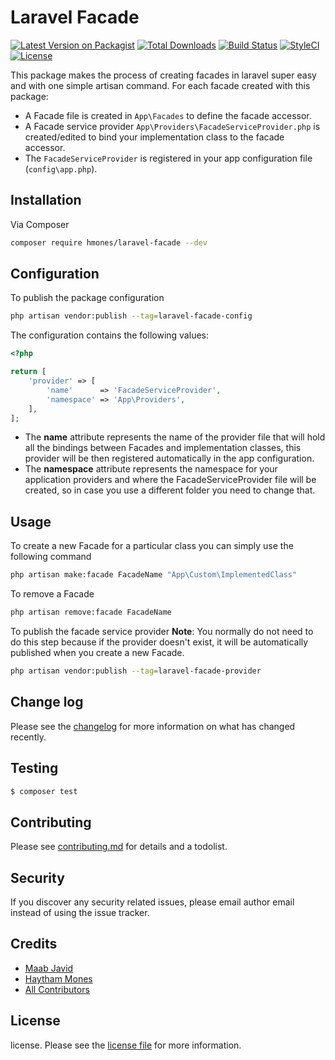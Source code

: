 # Laravel Facade

[![Latest Version on Packagist][ico-version]][link-packagist]
[![Total Downloads][ico-downloads]][link-packagist]
[![Build Status][ico-github]][link-github]
[![StyleCI][ico-styleci]][link-styleci]
[![License][ico-license]][link-packagist]

This package makes the process of creating facades in laravel super easy and with one simple artisan command.
For each facade created with this package:
- A Facade file is created in ```App\Facades``` to define the facade accessor.
- A Facade service provider ```App\Providers\FacadeServiceProvider.php``` is created/edited to bind your implementation class to the facade accessor.
- The ```FacadeServiceProvider``` is registered in your app configuration file (```config\app.php```).

## Installation

Via Composer

```bash
composer require hmones/laravel-facade --dev
```

## Configuration

To publish the package configuration

```bash
php artisan vendor:publish --tag=laravel-facade-config
 ```

The configuration contains the following values:

```php
<?php

return [
    'provider' => [
        'name'      => 'FacadeServiceProvider',
        'namespace' => 'App\Providers',
    ],
];
```

- The **name** attribute represents the name of the provider file that will hold all the bindings between Facades and
implementation classes, this provider will be then registered automatically in the app configuration. 
- The **namespace**
attribute represents the namespace for your application providers and where the FacadeServiceProvider file will be
created, so in case you use a different folder you need to change that.

## Usage

To create a new Facade for a particular class you can simply use the following command

```bash
php artisan make:facade FacadeName "App\Custom\ImplementedClass"
 ```

To remove a Facade

```bash
php artisan remove:facade FacadeName
 ```

To publish the facade service provider
**Note**: You normally do not need to do this step because if the provider doesn't exist, it will be automatically
published when you create a new Facade.

```bash
php artisan vendor:publish --tag=laravel-facade-provider
 ```

## Change log

Please see the [changelog](changelog.md) for more information on what has changed recently.

## Testing

``` bash
$ composer test
```

## Contributing

Please see [contributing.md](contributing.md) for details and a todolist.

## Security

If you discover any security related issues, please email author email instead of using the issue tracker.

## Credits

- [Maab Javid][link-author2]
- [Haytham Mones][link-author]
- [All Contributors][link-contributors]

## License

license. Please see the [license file](license.md) for more information.

[ico-version]: https://img.shields.io/packagist/v/hmones/laravel-facade.svg

[ico-downloads]: https://img.shields.io/packagist/dt/hmones/laravel-facade.svg

[ico-github]: https://github.com/hmones/laravel-facade/actions/workflows/build.yml/badge.svg

[ico-styleci]: https://github.styleci.io/repos/390311402/shield

[ico-license]: https://img.shields.io/packagist/l/hmones/laravel-facade.svg

[link-packagist]: https://packagist.org/packages/hmones/laravel-facade

[link-github]: https://github.com/hmones/laravel-facade/actions

[link-styleci]: https://github.styleci.io/repos/390311402

[link-author]: https://github.com/hmones

[link-author2]: https://github.com/mabjavaid

[link-contributors]: ../../contributors
